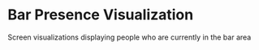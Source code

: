 Bar Presence Visualization
=============

Screen visualizations displaying people who are currently in the bar area
